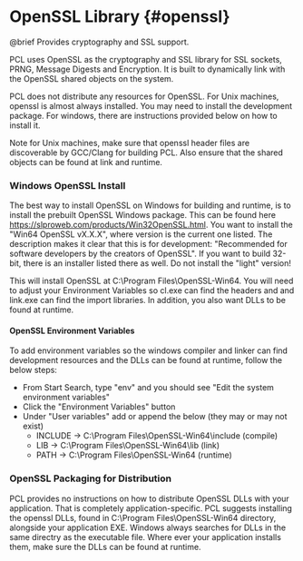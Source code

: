# OpenSSL Library {#openssl}
@brief Provides cryptography and SSL support.

PCL uses OpenSSL as the cryptography and SSL library for SSL sockets, PRNG, Message Digests and 
Encryption. It is built to dynamically link with the OpenSSL shared objects on the system. 

PCL does not distribute any resources for OpenSSL. For Unix machines, openssl is almost
always installed. You may need to install the development package. For windows, there are
instructions provided below on how to install it.

Note for Unix machines, make sure that openssl header files are discoverable by GCC/Clang for
building PCL. Also ensure that the shared objects can be found at link and runtime.

### Windows OpenSSL Install
The best way to install OpenSSL on Windows for building and runtime, is to install the prebuilt
OpenSSL Windows package. This can be found here https://slproweb.com/products/Win32OpenSSL.html.
You want to install the "Win64 OpenSSL vX.X.X", where version is the current one listed. The
description makes it clear that this is for development: "Recommended for software developers by
the creators of OpenSSL". If you want to build 32-bit, there is an installer listed there as
well. Do not install the "light" version!

This will install OpenSSL at C:\\Program Files\\OpenSSL-Win64. You will need to adjust your
Environment Variables so cl.exe can find the headers and and link.exe can find the import
libraries. In addition, you also want DLLs to be found at runtime.

#### OpenSSL Environment Variables
To add environment variables so the windows compiler and linker can find development resources
and the DLLs can be found at runtime, follow the below steps:

* From Start Search, type "env" and you should see "Edit the system environment variables"
* Click the "Environment Variables" button
* Under "User variables" add or append the below (they may or may not exist)
    * INCLUDE -> C:\\Program Files\\OpenSSL-Win64\\include (compile)
    * LIB -> C:\\Program Files\\OpenSSL-Win64\\lib (link)
    * PATH -> C:\\Program Files\\OpenSSL-Win64 (runtime)

### OpenSSL Packaging for Distribution
PCL provides no instructions on how to distribute OpenSSL DLLs with your application. That is
completely application-specific. PCL suggests installing the openssl DLLs, found in
C:\\Program Files\\OpenSSL-Win64 directory, alongside your application EXE. Windows always
searches for DLLs in the same directry as the executable file. Where ever your application
installs them, make sure the DLLs can be found at runtime.
